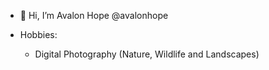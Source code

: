 - 👋 Hi, I’m Avalon Hope @avalonhope

- Hobbies:
    - Digital Photography (Nature, Wildlife and Landscapes)
 

